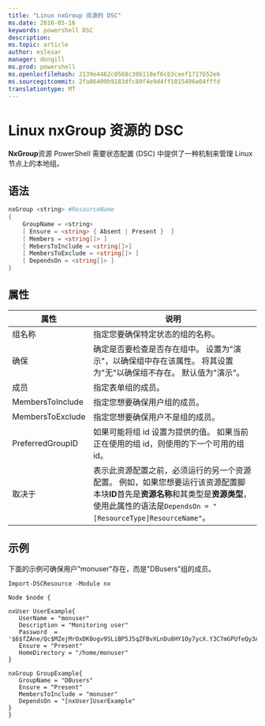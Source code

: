 ```yaml
---
title: "Linux nxGroup 资源的 DSC"
ms.date: 2016-05-16
keywords: powershell DSC
description: 
ms.topic: article
author: eslesar
manager: dongill
ms.prod: powershell
ms.openlocfilehash: 2139e4462c0568c30b118ef6cb3ceef1717b52e6
ms.sourcegitcommit: 2fa86409b9183dfc80f4e9d4ff1015496e04fffd
translationtype: MT
---
```

# Linux nxGroup 资源的 DSC

**NxGroup**资源 PowerShell 需要状态配置 (DSC) 中提供了一种机制来管理 Linux 节点上的本地组。

## 语法

```powershell
nxGroup <string> #ResourceName
{
    GroupName = <string>
    [ Ensure = <string> { Absent | Present }  ]
    [ Members = <string[]> ]
    [ MebersToInclude = <string[]>]
    [ MembersToExclude = <string[]> ]
    [ DependsOn = <string[]> ]
}

```

## 属性

|  属性 |  说明 | 
|---|---|
| 组名称| 指定您要确保特定状态的组的名称。| 
| 确保| 确定是否要检查是否存在组中。 设置为"演示"，以确保组中存在该属性。 将其设置为"无"以确保组不存在。 默认值为"演示"。| 
| 成员| 指定表单组的成员。| 
| MembersToInclude| 指定您想要确保用户组的成员。| 
| MembersToExclude| 指定您想要确保用户不是组的成员。| 
| PreferredGroupID| 如果可能将组 id 设置为提供的值。 如果当前正在使用的组 id，则使用的下一个可用的组 id。| 
| 取决于 | 表示此资源配置之前，必须运行的另一个资源配置。 例如，如果您想要运行该资源配置脚本块**ID**首先是**资源名称**和其类型是**资源类型**，使用此属性的语法是`DependsOn = "[ResourceType]ResourceName"`。| 

## 示例

下面的示例可确保用户"monuser"存在，而是"DBusers"组的成员。

```
Import-DSCResource -Module nx 

Node $node {

nxUser UserExample{
   UserName = "monuser"
   Description = "Monitoring user"
   Password  =    '$6$fZAne/Qc$MZejMrOxDK0ogv9SLiBP5J5qZFBvXLnDu8HY1Oy7ycX.Y3C7mGPUfeQy3A82ev3zIabhDQnj2ayeuGn02CqE/0'
   Ensure = "Present"
   HomeDirectory = "/home/monuser"
}
 
nxGroup GroupExample{
   GroupName = "DBusers"
   Ensure = "Present"
   MembersToInclude = "monuser"
   DependsOn = "[nxUser]UserExample"            
}
}
```

